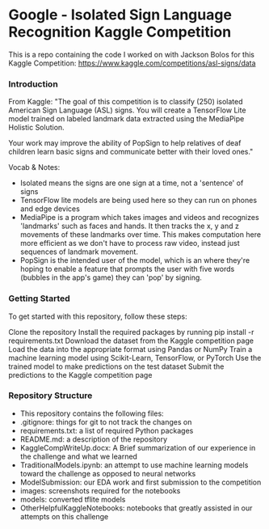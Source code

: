# Google - Isolated Sign Language Recognition Kaggle Competition
This is a repo containing the code I worked on with Jackson Bolos for this Kaggle Competition:
https://www.kaggle.com/competitions/asl-signs/data

### Introduction
From Kaggle:
"The goal of this competition is to classify (250) isolated American Sign Language (ASL) signs. You will create a TensorFlow Lite model trained on labeled landmark data extracted using the MediaPipe Holistic Solution.

Your work may improve the ability of PopSign to help relatives of deaf children learn basic signs and communicate better with their loved ones."

Vocab & Notes:
- Isolated means the signs are one sign at a time, not a 'sentence' of signs
- TensorFlow lite models are being used here so they can run on phones and edge devices
- MediaPipe is a program which takes images and videos and recognizes 'landmarks' such as faces and hands. It then tracks the x, y and z movements of these landmarks over time. This makes computation here more efficient as we don't have to process raw video, instead just sequences of landmark movement.
- PopSign is the intended user of the model, which is an where they're hoping to enable a feature that prompts the user with five words (bubbles in the app's game) they can 'pop' by signing. 

### Getting Started
To get started with this repository, follow these steps:

Clone the repository
Install the required packages by running pip install -r requirements.txt
Download the dataset from the Kaggle competition page
Load the data into the appropriate format using Pandas or NumPy
Train a machine learning model using Scikit-Learn, TensorFlow, or PyTorch
Use the trained model to make predictions on the test dataset
Submit the predictions to the Kaggle competition page

### Repository Structure
* This repository contains the following files:
* .gitignore: things for git to not track the changes on
* requirements.txt: a list of required Python packages
* README.md: a description of the repository
* KaggleCompWriteUp.docx: A Brief summarization of our experience in the challenge and what we learned
* TraditionalModels.ipynb: an attempt to use machine learning models toward the challenge as opposed to neural networks
* ModelSubmission: our EDA work and first submission to the competition
* images: screenshots required for the notebooks
* models: converted tflite models
* OtherHelpfulKaggleNotebooks: notebooks that greatly assisted in our attempts on this challenge
